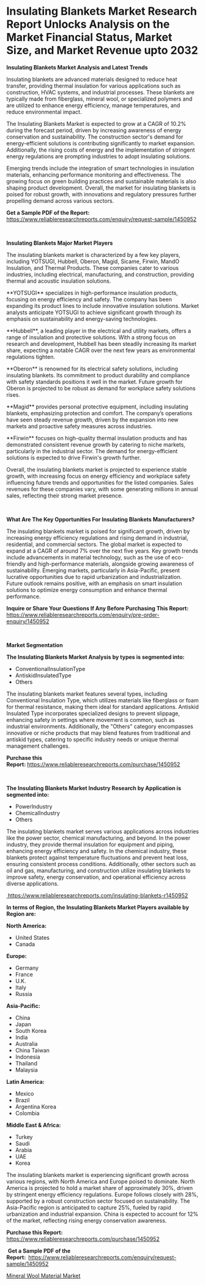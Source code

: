 <p><h1>Insulating Blankets Market Research Report Unlocks Analysis on the Market Financial Status, Market Size, and Market Revenue upto 2032</h1></p><p><strong>Insulating Blankets Market Analysis and Latest Trends</strong></p>
<p><p>Insulating blankets are advanced materials designed to reduce heat transfer, providing thermal insulation for various applications such as construction, HVAC systems, and industrial processes. These blankets are typically made from fiberglass, mineral wool, or specialized polymers and are utilized to enhance energy efficiency, manage temperatures, and reduce environmental impact. </p><p>The Insulating Blankets Market is expected to grow at a CAGR of 10.2% during the forecast period, driven by increasing awareness of energy conservation and sustainability. The construction sector's demand for energy-efficient solutions is contributing significantly to market expansion. Additionally, the rising costs of energy and the implementation of stringent energy regulations are prompting industries to adopt insulating solutions. </p><p>Emerging trends include the integration of smart technologies in insulation materials, enhancing performance monitoring and effectiveness. The growing focus on green building practices and sustainable materials is also shaping product development. Overall, the market for insulating blankets is poised for robust growth, with innovations and regulatory pressures further propelling demand across various sectors.</p></p>
<p><strong>Get a Sample PDF of the Report:&nbsp;</strong> <a href="https://www.reliableresearchreports.com/enquiry/request-sample/1450952?utm_campaign=3446&utm_medium=2&utm_source=Github&utm_content=ia&utm_term=31032025&utm_id=insulating-blankets">https://www.reliableresearchreports.com/enquiry/request-sample/1450952</a></p>
<p>&nbsp;</p>
<p><strong>Insulating Blankets Major Market Players</strong></p>
<p><p>The insulating blankets market is characterized by a few key players, including YOTSUGI, Hubbell, Oberon, Magid, Sicame, Firwin, MandO Insulation, and Thermal Products. These companies cater to various industries, including electrical, manufacturing, and construction, providing thermal and acoustic insulation solutions.</p><p>**YOTSUGI** specializes in high-performance insulation products, focusing on energy efficiency and safety. The company has been expanding its product lines to include innovative insulation solutions. Market analysts anticipate YOTSUGI to achieve significant growth through its emphasis on sustainability and energy-saving technologies.</p><p>**Hubbell**, a leading player in the electrical and utility markets, offers a range of insulation and protective solutions. With a strong focus on research and development, Hubbell has been steadily increasing its market share, expecting a notable CAGR over the next few years as environmental regulations tighten.</p><p>**Oberon** is renowned for its electrical safety solutions, including insulating blankets. Its commitment to product durability and compliance with safety standards positions it well in the market. Future growth for Oberon is projected to be robust as demand for workplace safety solutions rises.</p><p>**Magid** provides personal protective equipment, including insulating blankets, emphasizing protection and comfort. The company’s operations have seen steady revenue growth, driven by the expansion into new markets and proactive safety measures across industries.</p><p>**Firwin** focuses on high-quality thermal insulation products and has demonstrated consistent revenue growth by catering to niche markets, particularly in the industrial sector. The demand for energy-efficient solutions is expected to drive Firwin's growth further.</p><p>Overall, the insulating blankets market is projected to experience stable growth, with increasing focus on energy efficiency and workplace safety influencing future trends and opportunities for the listed companies. Sales revenues for these companies vary, with some generating millions in annual sales, reflecting their strong market presence.</p></p>
<p>&nbsp;</p>
<p><strong>What Are The Key Opportunities For Insulating Blankets Manufacturers?</strong></p>
<p><p>The insulating blankets market is poised for significant growth, driven by increasing energy efficiency regulations and rising demand in industrial, residential, and commercial sectors. The global market is expected to expand at a CAGR of around 7% over the next five years. Key growth trends include advancements in material technology, such as the use of eco-friendly and high-performance materials, alongside growing awareness of sustainability. Emerging markets, particularly in Asia-Pacific, present lucrative opportunities due to rapid urbanization and industrialization. Future outlook remains positive, with an emphasis on smart insulation solutions to optimize energy consumption and enhance thermal performance.</p></p>
<p><strong>Inquire or Share Your Questions If Any Before Purchasing This Report:</strong> <a href="https://www.reliableresearchreports.com/enquiry/pre-order-enquiry/1450952?utm_campaign=3446&utm_medium=2&utm_source=Github&utm_content=ia&utm_term=31032025&utm_id=insulating-blankets">https://www.reliableresearchreports.com/enquiry/pre-order-enquiry/1450952</a></p>
<p>&nbsp;</p>
<p><strong>Market Segmentation</strong></p>
<p><strong>The Insulating Blankets Market Analysis by types is segmented into:</strong></p>
<p><ul><li>ConventionalInsulationType</li><li>AntiskidInsulatedType</li><li>Others</li></ul></p>
<p><p>The insulating blankets market features several types, including Conventional Insulation Type, which utilizes materials like fiberglass or foam for thermal resistance, making them ideal for standard applications. Antiskid Insulated Type incorporates specialized designs to prevent slippage, enhancing safety in settings where movement is common, such as industrial environments. Additionally, the "Others" category encompasses innovative or niche products that may blend features from traditional and antiskid types, catering to specific industry needs or unique thermal management challenges.</p></p>
<p><strong>Purchase this Report:&nbsp;</strong><a href="https://www.reliableresearchreports.com/purchase/1450952?utm_campaign=3446&utm_medium=2&utm_source=Github&utm_content=ia&utm_term=31032025&utm_id=insulating-blankets">https://www.reliableresearchreports.com/purchase/1450952</a></p>
<p>&nbsp;</p>
<p><strong>The Insulating Blankets Market Industry Research by Application is segmented into:</strong></p>
<p><ul><li>PowerIndustry</li><li>ChemicalIndustry</li><li>Others</li></ul></p>
<p><p>The insulating blankets market serves various applications across industries like the power sector, chemical manufacturing, and beyond. In the power industry, they provide thermal insulation for equipment and piping, enhancing energy efficiency and safety. In the chemical industry, these blankets protect against temperature fluctuations and prevent heat loss, ensuring consistent process conditions. Additionally, other sectors such as oil and gas, manufacturing, and construction utilize insulating blankets to improve safety, energy conservation, and operational efficiency across diverse applications.</p></p>
<p><a href="https://www.reliableresearchreports.com/insulating-blankets-r1450952?utm_campaign=3446&utm_medium=2&utm_source=Github&utm_content=ia&utm_term=31032025&utm_id=insulating-blankets">&nbsp;https://www.reliableresearchreports.com/insulating-blankets-r1450952</a></p>
<p><strong>In terms of Region, the Insulating Blankets Market Players available by Region are:</strong></p>
<p>
    <p> <strong> North America: </strong>
        <ul>
            <li>United States</li>
            <li>Canada</li>
        </ul>
        </p> 
    <p> <strong> Europe: </strong>
        <ul>
            <li>Germany</li>
            <li>France</li>
            <li>U.K.</li>
            <li>Italy</li>
            <li>Russia</li>
        </ul>
        </p> 
    <p> <strong> Asia-Pacific: </strong>
        <ul>
            <li>China</li>
            <li>Japan</li>
            <li>South Korea</li>
            <li>India</li>
            <li>Australia</li>
            <li>China Taiwan</li>
            <li>Indonesia</li>
            <li>Thailand</li>
            <li>Malaysia</li>
        </ul>
        </p> 
    <p> <strong> Latin America: </strong>
        <ul>
            <li>Mexico</li>
            <li>Brazil</li>
            <li>Argentina Korea</li>
            <li>Colombia</li>
        </ul>
        </p> 
    <p> <strong> Middle East & Africa: </strong>
        <ul>
            <li>Turkey</li>
            <li>Saudi</li>
            <li>Arabia</li>
            <li>UAE</li>
            <li>Korea</li>
        </ul>
    </p>
    </p>
<p><p>The insulating blankets market is experiencing significant growth across various regions, with North America and Europe poised to dominate. North America is projected to hold a market share of approximately 30%, driven by stringent energy efficiency regulations. Europe follows closely with 28%, supported by a robust construction sector focused on sustainability. The Asia-Pacific region is anticipated to capture 25%, fueled by rapid urbanization and industrial expansion. China is expected to account for 12% of the market, reflecting rising energy conservation awareness.</p></p>
<p><strong>Purchase this Report: </strong><a href="https://www.reliableresearchreports.com/purchase/1450952?utm_campaign=3446&utm_medium=2&utm_source=Github&utm_content=ia&utm_term=31032025&utm_id=insulating-blankets">https://www.reliableresearchreports.com/purchase/1450952</a></p>
<p>&nbsp;<strong>Get a Sample PDF of the Report:&nbsp;&nbsp;</strong><a href="https://www.reliableresearchreports.com/enquiry/request-sample/1450952?utm_campaign=3446&utm_medium=2&utm_source=Github&utm_content=ia&utm_term=31032025&utm_id=insulating-blankets">https://www.reliableresearchreports.com/enquiry/request-sample/1450952</a></p>
<p><strong></strong></p>
<p><p><a href="https://github.com/shirlantosx7/Market-Research-Report-List-1/blob/main/mineral-wool-material-market.md?utm_campaign=3446&utm_medium=2&utm_source=Github&utm_content=ia&utm_term=31032025&utm_id=insulating-blankets">Mineral Wool Material Market</a></p></p>